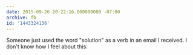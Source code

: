 ```yaml
---
date: 2015-09-26 20:22:16.000000000 -07:00
archive: fb
id: '1443324136'
---
```


Someone just used the word "solution" as a verb in an email I received. I don't know how I feel about this.
